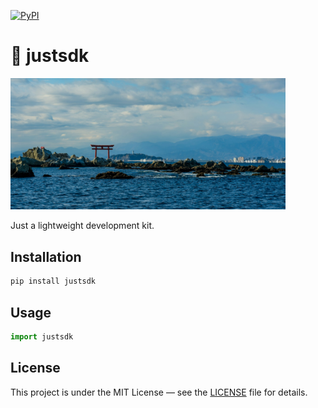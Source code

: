 [![PyPI](https://img.shields.io/pypi/v/justsdk)](https://pypi.org/project/justsdk/)

# 🌊 justsdk

<img src="https://raw.githubusercontent.com/eesuhn/justsdk/refs/heads/main/docs/banner.png" alt="banner" width="440" />

Just a lightweight development kit.

## Installation
```bash
pip install justsdk
```

## Usage
```python
import justsdk
```

## License
This project is under the MIT License — see the [LICENSE](https://raw.githubusercontent.com/eesuhn/eesuhn-sdk/refs/heads/main/LICENSE) file for details.
